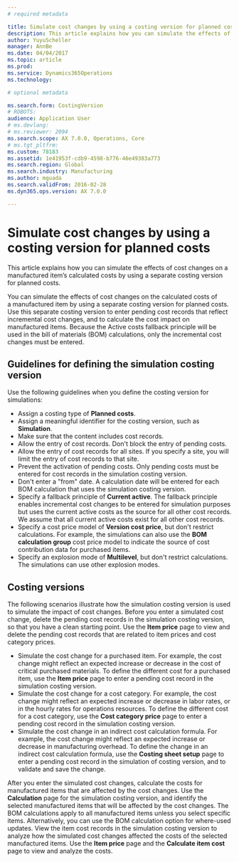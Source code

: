 ```yaml
---
# required metadata

title: Simulate cost changes by using a costing version for planned costs
description: This article explains how you can simulate the effects of cost changes on a manufactured item’s calculated costs by using a separate costing version for planned costs.
author: YuyuScheller
manager: AnnBe
ms.date: 04/04/2017
ms.topic: article
ms.prod: 
ms.service: Dynamics365Operations
ms.technology: 

# optional metadata

ms.search.form: CostingVersion
# ROBOTS: 
audience: Application User
# ms.devlang: 
# ms.reviewer: 2094
ms.search.scope: AX 7.0.0, Operations, Core
# ms.tgt_pltfrm: 
ms.custom: 78183
ms.assetid: 1e41953f-cdb9-4598-b776-46e49383a773
ms.search.region: Global
ms.search.industry: Manufacturing
ms.author: mguada
ms.search.validFrom: 2016-02-28
ms.dyn365.ops.version: AX 7.0.0

---
```


# Simulate cost changes by using a costing version for planned costs

This article explains how you can simulate the effects of cost changes on a manufactured item’s calculated costs by using a separate costing version for planned costs.

You can simulate the effects of cost changes on the calculated costs of a manufactured item by using a separate costing version for planned costs. Use this separate costing version to enter pending cost records that reflect incremental cost changes, and to calculate the cost impact on manufactured items. Because the Active costs fallback principle will be used in the bill of materials (BOM) calculations, only the incremental cost changes must be entered.

## Guidelines for defining the simulation costing version
Use the following guidelines when you define the costing version for simulations:

-   Assign a costing type of **Planned costs**.
-   Assign a meaningful identifier for the costing version, such as **Simulation**.
-   Make sure that the content includes cost records.
-   Allow the entry of cost records. Don't block the entry of pending costs.
-   Allow the entry of cost records for all sites. If you specify a site, you will limit the entry of cost records to that site.
-   Prevent the activation of pending costs. Only pending costs must be entered for cost records in the simulation costing version.
-   Don't enter a "from" date. A calculation date will be entered for each BOM calculation that uses the simulation costing version.
-   Specify a fallback principle of **Current active**. The fallback principle enables incremental cost changes to be entered for simulation purposes but uses the current active costs as the source for all other cost records. We assume that all current active costs exist for all other cost records.
-   Specify a cost price model of **Version cost price**, but don't restrict calculations. For example, the simulations can also use the **BOM calculation group** cost price model to indicate the source of cost contribution data for purchased items.
-   Specify an explosion mode of **Multilevel**, but don't restrict calculations. The simulations can use other explosion modes.

## Costing versions
The following scenarios illustrate how the simulation costing version is used to simulate the impact of cost changes. Before you enter a simulated cost change, delete the pending cost records in the simulation costing version, so that you have a clean starting point. Use the **Item price** page to view and delete the pending cost records that are related to item prices and cost category prices.

-   Simulate the cost change for a purchased item. For example, the cost change might reflect an expected increase or decrease in the cost of critical purchased materials. To define the different cost for a purchased item, use the **Item price** page to enter a pending cost record in the simulation costing version.
-   Simulate the cost change for a cost category. For example, the cost change might reflect an expected increase or decrease in labor rates, or in the hourly rates for operations resources. To define the different cost for a cost category, use the **Cost category price** page to enter a pending cost record in the simulation costing version.
-   Simulate the cost change in an indirect cost calculation formula. For example, the cost change might reflect an expected increase or decrease in manufacturing overhead. To define the change in an indirect cost calculation formula, use the **Costing sheet setup** page to enter a pending cost record in the simulation of costing version, and to validate and save the change.

After you enter the simulated cost changes, calculate the costs for manufactured items that are affected by the cost changes. Use the **Calculation** page for the simulation costing version, and identify the selected manufactured items that will be affected by the cost changes. The BOM calculations apply to all manufactured items unless you select specific items. Alternatively, you can use the BOM calculation option for where-used updates. View the item cost records in the simulation costing version to analyze how the simulated cost changes affected the costs of the selected manufactured items. Use the **Item price** page and the **Calculate item cost** page to view and analyze the costs.


